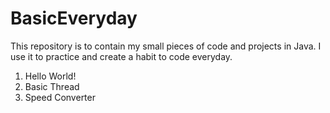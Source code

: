 # BasicEveryday
This repository is to contain my small pieces of code and projects in Java.
I use it to practice and create a habit to code everyday.

1. Hello World!
2. Basic Thread
3. Speed Converter
